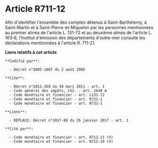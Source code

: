 # Article R711-12

Afin d'identifier l'ensemble des comptes détenus à Saint-Barthélemy, à Saint-Martin et à Saint-Pierre-et-Miquelon par les
personnes mentionnées au premier alinéa de l'article L. 131-72 et au deuxième alinéa de l'article L. 163-6, l'Institut
d'émission des départements d'outre-mer consulte les déclarations mentionnées à l'article R. 711-21.

**Liens relatifs à cet article**

	**Codifié par**:

	  - Décret n°2005-1007 du 2 août 2005

	**Cite**:

	  - Décret n°2011-358 du 30 mars 2011 - art. 1
	  - Code général des impôts, CGI. - art. 1649 A
	  - Code monétaire et financier - art. L131-72
	  - Code monétaire et financier - art. R721-1
	  - Code monétaire et financier - art. R731-1

	**Liens**:

	  - DEPLACE: Décret n°2017-88 du 26 janvier 2017 - art. 1

	**Cité par**:

	  - Code monétaire et financier - art. R711-11 (V)
	  - Code monétaire et financier - art. R712-19 (V)
